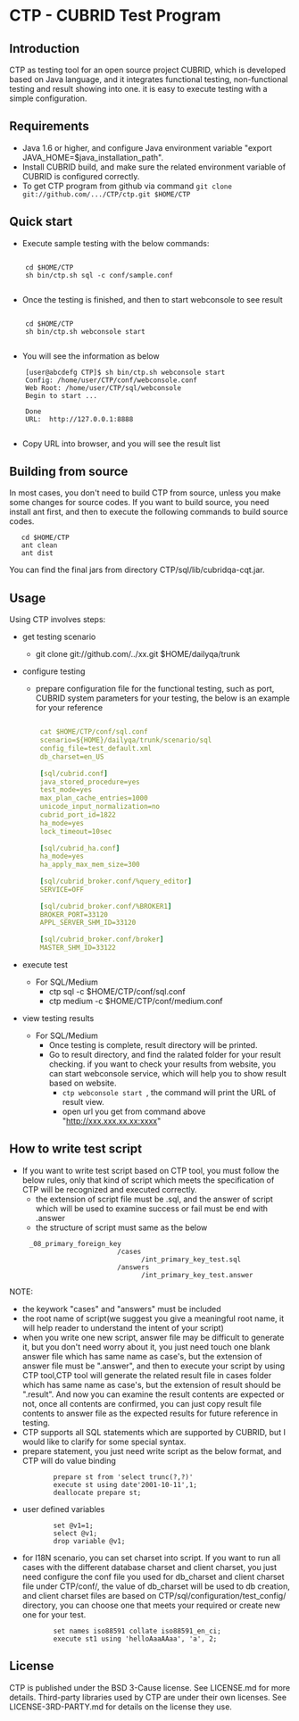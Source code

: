 # CTP - CUBRID Test Program

## Introduction
CTP as testing tool for an open source project CUBRID, which is developed based on Java language, and it integrates functional testing, non-functional testing 
and result showing into one. it is easy to execute testing with a simple configuration. 

## Requirements
* Java 1.6 or higher, and configure Java environment variable "export JAVA_HOME=$java_installation_path".
* Install CUBRID build, and make sure the related environment variable of CUBRID is configured correctly.
* To get CTP program from github via command `git clone git://github.com/.../CTP/ctp.git $HOME/CTP`

## Quick start
* Execute sample testing with the below commands:

``` 

    cd $HOME/CTP
    sh bin/ctp.sh sql -c conf/sample.conf
    
 ```
 
* Once the testing is finished, and then to start webconsole to see result
    
```

    cd $HOME/CTP
    sh bin/ctp.sh webconsole start
    
```
    
* You will see the information as below
    
```
    [user@abcdefg CTP]$ sh bin/ctp.sh webconsole start
	Config: /home/user/CTP/conf/webconsole.conf
	Web Root: /home/user/CTP/sql/webconsole
	Begin to start ...

	Done
	URL:  http://127.0.0.1:8888    
	  
```
	
* Copy URL into browser, and you will see the result list
        
## Building from source

In most cases, you don't need to build CTP from source, unless you make some changes for source codes. If you want to build source, you need install ant first, and then to execute the following commands to build source codes.

```
   cd $HOME/CTP
   ant clean
   ant dist
```

You can find the final jars from directory CTP/sql/lib/cubridqa-cqt.jar.

   
## Usage

Using CTP involves steps:

* get testing scenario
   * git clone git://github.com/../xx.git $HOME/dailyqa/trunk
* configure testing
   * prepare configuration file for the functional testing, such as port, CUBRID system parameters for your testing,
     the below is an example for your reference
     ```yaml
     
      cat $HOME/CTP/conf/sql.conf
      scenario=${HOME}/dailyqa/trunk/scenario/sql
      config_file=test_default.xml
      db_charset=en_US
         
      [sql/cubrid.conf]
      java_stored_procedure=yes
      test_mode=yes
      max_plan_cache_entries=1000
      unicode_input_normalization=no
      cubrid_port_id=1822
      ha_mode=yes
      lock_timeout=10sec
         
      [sql/cubrid_ha.conf]
      ha_mode=yes
      ha_apply_max_mem_size=300
         
      [sql/cubrid_broker.conf/%query_editor]
      SERVICE=OFF
         
      [sql/cubrid_broker.conf/%BROKER1]
      BROKER_PORT=33120
      APPL_SERVER_SHM_ID=33120
         
      [sql/cubrid_broker.conf/broker]
      MASTER_SHM_ID=33122
     ```
     
* execute test
   * For SQL/Medium
        * ctp sql -c $HOME/CTP/conf/sql.conf
        * ctp medium -c $HOME/CTP/conf/medium.conf
* view testing results
   * For SQL/Medium
        * Once testing is complete, result directory will be printed.
        * Go to result directory, and find the ralated folder for your result checking. if you want to check your results from website,
          you can start webconsole service, which will help you to show result based on website. 
             * ``ctp webconsole start ``, the command will print the URL of result view.
             * open url you get from command above "http://xxx.xxx.xx.xx:xxxx"
            
## How to write test script
* If you want to write test script based on CTP tool, you must follow the below rules, only that kind of script which meets the specification of CTP will be recognized and executed correctly.
  * the extension of script file must be .sql, and the answer of script which will be used to examine success or fail must be end with .answer
  * the structure of script must same as the below

```
	 _08_primary_foreign_key
	                       /cases
	                             /int_primary_key_test.sql
	                       /answers
	                             /int_primary_key_test.answer
```
NOTE: 
  * the keywork "cases" and "answers" must be included
  * the root name of script(we suggest you give a meaningful root name, it will help reader to understand the intent of your script)
  * when you write one new script, answer file may be difficult to generate it, but you don't need worry about it, you just need touch one blank answer file which has same name as case's, but the extension of answer file must be ".answer", and then to execute
           your script by using CTP tool,CTP tool will generate the related result file in cases folder which has same name as case's, but the extension of result should be ".result". And now you can examine the result contents are expected or not, once all contents 
           are confirmed, you can just copy result file contents to answer file as the expected results for future reference in testing.   
  * CTP supports all SQL statements which are supported by CUBRID, but I would like to clarify for some special syntax.
  * prepare statement, you just need write script as the below format, and CTP will do value binding 
           
```
           prepare st from 'select trunc(?,?)'
           execute st using date'2001-10-11',1;
           deallocate prepare st;
```
           
  * user defined variables
           
```
           set @v1=1;
           select @v1;
           drop variable @v1;
```

  * for I18N scenario, you can set charset into script. If you want to run all cases with the different database charset and client charset, you just need configure the conf file you used for db_charset and client charset file under CTP/conf/,
             the value of db_charset will be used to db creation, and client charset files are based on CTP/sql/configuration/test_config/ directory, you can choose one that meets your required or create new one for your test.
           
```
           set names iso88591 collate iso88591_en_ci;
           execute st1 using 'helloAaaAAaa', 'a', 2;
```
           

## License
CTP is published under the BSD 3-Cause license. See LICENSE.md for more details.
Third-party libraries used by CTP are under their own licenses. See LICENSE-3RD-PARTY.md for details on the license they use.
